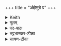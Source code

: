 +++
title = "अंहोमुचे प्र"
+++

<details><summary>Keith</summary>

Let us offer our praise to him who delivereth from trouble,  
Swiftest to give, celebrating his loving kindness;  
O Indra, accept this oblation;  
May the desires of the sacrificer be fulfilled.
</details>


<details><summary>मूलम्</summary>

अ॒ँ॒हो॒मुचे॒ प्र भ॑रेमा मनी॒षामो॑षिष्ठ॒दाव्न्ने॑ सुम॒तिङ्गृ॑णा॒नाः ।   
इ॒दमि॑न्द्र॒ प्रति॑ ह॒व्यङ्गृ॑भाय स॒त्यास्स॑न्तु॒ यज॑मानस्य॒ कामाः॑  ॥
</details>

<details><summary>पद-पाठः</summary>

अ॒ँ॒हो॒मुच॒ इत्यँ॑हः-मुचे॑ । प्रेति॑ । भ॒रे॒म॒ । म॒नी॒षाम् । ओ॒षि॒ष्ठ॒दाव्न्न॒ इत्यो॑षिष्ठ-दाव्न्ने॑ । सु॒म॒तिमिति॑ सु-म॒तिम् । गृ॒णा॒नाः ॥ इ॒दम् । इ॒न्द्र॒ । प्रतीति॑ । ह॒व्यम् । गृ॒भा॒य॒ । स॒त्याः । स॒न्तु॒ । यज॑मानस्य । कामाः॑ ॥
</details>


<details><summary>भट्टभास्कर-टीका</summary>

अंहसः पापाद् विमोक्त्रे, **ओषिष्ठ-दाव्ने** दावेनोषिष्ठः दग्धृतमः आदित्यः  
तस्मै उदकस्य दात्रे, वर्षार्थं वा तस्य दापयित्रे ;  
यथा - 'आदित्याज्जायते वृष्टिः' इति ।  
उष दाहे, तृजन्तात् 'तुश्छन्दसि' इतीष्ठन्प्रत्ययः,  
'तुरिष्ठेमेयस्सु' इति तृशब्दस्य लोपः,  
ददातेः 'आतो मनिन्' इति वनिप्प्रत्ययः ।   

हे **इन्द्र** ईदृशाय तुभ्यं **गृणानास्** स्तुवन्तः वयं **मनीषां** बुद्धिं **प्रभरेम** त्वत्स्तुत्यर्थं प्रकर्षेण स्वीकुर्मः । 

कीदृशीं ? **सुमतिं** शोभमानाम् ।  
'नञ्सुभ्याम्' इत्युत्तरपदान्तोदात्तत्वम् ।  
त्वां तोषयेमेत्येवंरूपाम् ।  
त्वं च तया स्तुत्या तुष्ट इदं हव्यं **प्रतिगृभाय** प्रतिगृह्णीष्व ।  
'हृग्रहोर्भः' इति भः, 'छन्दसि शायजपि' ।  
**यजमानस्य कामा** मनोरथाः अंहसो मुच्येयेत्येवमादयः **सत्या** अमोघा भवन्तु ॥
</details>

<details><summary>सायण-टीका</summary>

अँहोमुच इति। गृणानाः स्तुवन्तो वयमोषिष्ठदाव्ने ग्रीष्मकाले दावा-ग्निनाऽत्यन्तदग्धभूप्रदेशेभ्यो वर्षर्तौ वृष्टिदात्रेंऽहोमुचे पापान्मोचयित्रे मनीषां बुद्धिं प्रभरेम स्वी कुर्मः। कीदृशीं सुमतिं, त्वां तोषयेमेत्येवमादिशो-भनमननोपेताम्। हे इन्द्रेदं त्यज्यमानं हव्यं प्रतिगृहाण। तेन यजमानस्य कामाः सत्याः सन्तु।  
</details>
